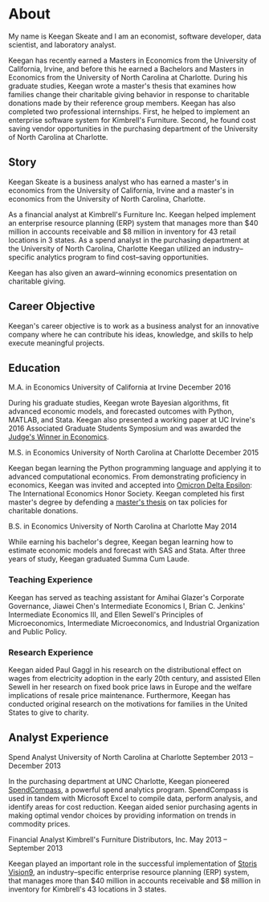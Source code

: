 <h1 class="pb-4 mb-4 font-italic border-bottom">
  About
</h1>
<!-- TODO: Profile image -->

My name is Keegan Skeate and I am an economist, software developer, data scientist, and laboratory analyst.

Keegan has recently earned a Masters in Economics from the University of California, Irvine, and before this he earned a Bachelors and Masters in Economics from the University of North Carolina at Charlotte. During his graduate studies, Keegan wrote a master's thesis that examines how families change their charitable giving behavior in response to charitable donations made by their reference group members. Keegan has also completed two professional internships. First, he helped to implement an enterprise software system for Kimbrell's Furniture. Second, he found cost saving vendor opportunities in the purchasing department of the University of North Carolina at Charlotte.

## Story

Keegan Skeate is a business analyst who has earned a master's in economics from the University of California, Irvine and a master's in economics from the University of North Carolina, Charlotte.

As a financial analyst at Kimbrell's Furniture Inc. Keegan helped implement an enterprise resource planning (ERP) system that manages more than $40 million in accounts receivable and $8 million in inventory for 43 retail locations in 3 states. As a spend analyst in the purchasing department at the University of North Carolina, Charlotte Keegan utilized an industry–specific analytics program to find cost–saving opportunities.

Keegan has also given an award–winning economics presentation on charitable giving.

## Career Objective

Keegan's career objective is to work as a business analyst for an innovative company where he can contribute his ideas, knowledge, and skills to help execute meaningful projects.

## Education

M.A. in Economics
University of California at Irvine
December 2016

During his graduate studies, Keegan wrote Bayesian algorithms, fit advanced economic models, and forecasted outcomes with Python, MATLAB, and Stata. Keegan also presented a working paper at UC Irvine's 2016 Associated Graduate Students Symposium and was awarded the [Judge's Winner in Economics](https://symposium.ags.uci.edu/2016-winners-abstracts/).

M.S. in Economics
University of North Carolina at Charlotte
December 2015

Keegan began learning the Python programming language and applying it to advanced computational economics. From demonstrating proficiency in economics, Keegan was invited and accepted into [Omicron Delta Epsilon](http://www.omicrondeltaepsilon.org/): The International Economics Honor Society. Keegan completed his first master's degree by defending a [master's thesis](http://gradworks.umi.com/15/98/1598090.html) on tax policies for charitable donations.

B.S. in Economics
University of North Carolina at Charlotte
May 2014

While earning his bachelor's degree, Keegan began learning how to estimate economic models and forecast with SAS and Stata. After three years of study, Keegan graduated Summa Cum Laude.

### Teaching Experience

Keegan has served as teaching assistant for Amihai Glazer's Corporate Governance, Jiawei Chen's Intermediate Economics I, Brian C. Jenkins' Intermediate Economics III, and Ellen Sewell's Principles of Microeconomics, Intermediate Microeconomics, and Industrial Organization and Public Policy.

### Research Experience

Keegan aided Paul Gaggl in his research on the distributional effect on wages from electricity adoption in the early 20th century, and assisted Ellen Sewell in her research on fixed book price laws in Europe and the welfare implications of resale price maintenance. Furthermore, Keegan has conducted original research on the motivations for families in the United States to give to charity.

## Analyst Experience

Spend Analyst
University of North Carolina at Charlotte
September 2013 – December 2013

In the purchasing department at UNC Charlotte, Keegan pioneered [SpendCompass](http://www.ncleg.net/Documentsites/committees/HSCEP/2012-02-15/SLIDES-UNCC%20Spend%20Compass%20Mayer%20Electric%20Case%20Study%20Slides.pdf), a powerful spend analytics program. SpendCompass is used in tandem with Microsoft Excel to compile data, perform analysis, and identify areas for cost reduction. Keegan aided senior purchasing agents in making optimal vendor choices by providing information on trends in commodity prices.

Financial Analyst
Kimbrell's Furniture Distributors, Inc.
May 2013 – September 2013

Keegan played an important role in the successful implementation of [Storis Vision9](https://www.storis.com/storis-erp-software/), an industry–specific enterprise resource planning (ERP) system, that manages more than $40 million in accounts receivable and $8 million in inventory for Kimbrell's 43 locations in 3 states.
